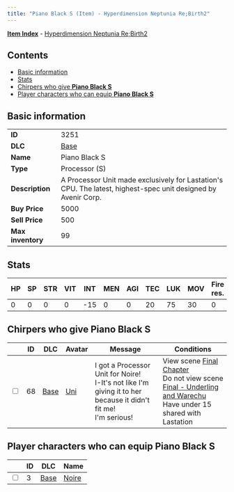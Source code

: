 ```yaml
---
title: "Piano Black S (Item) - Hyperdimension Neptunia Re;Birth2"
---
```


[**Item Index**](/neptunia/rb2/item/index.html) - [Hyperdimension Neptunia Re;Birth2](/neptunia/rb2)

## Contents

- [Basic information](#basic-information)
- [Stats](#stats)
- [Chirpers who give **Piano Black S**](#chirpers-who-give-piano-black-s)
- [Player characters who can equip **Piano Black S**](#player-characters-who-can-equip-piano-black-s)

## Basic information

|   |   |
| -- | -- |
| **ID** | 3251 |
| **DLC** | [Base](/neptunia/rb2/dlc/0-base.html) |
| **Name** | Piano Black S |
| **Type** | Processor (S) |
| **Description** | A Processor Unit made exclusively for Lastation's CPU. The latest, highest-spec unit designed by Avenir Corp. |
| **Buy Price** | 5000 |
| **Sell Price** | 500 |
| **Max inventory** | 99 |

## Stats

| HP | SP | STR | VIT | INT | MEN | AGI | TEC | LUK | MOV | Fire res. | Ice res. | Wind res. | Lightning res. |
| -- | -- | --- | --- | --- | --- | --- | --- | --- | --- | --------- | -------- | --------- | -------------- |
| 0 | 0 | 0 | 0 | -15 | 0 | 0 | 20 | 75 | 30 | 0 | 0 | 0 | 0 |

## Chirpers who give **Piano Black S**

|    | ID | DLC | Avatar | Message | Conditions |
| -- | -- | --- | ------ | ------- | ---------- |
| <input type="checkbox" id="rb2-chirper-event-0-68" class="trackbox" /> | 68 | [Base](/neptunia/rb2/dlc/0-base.html) | [Uni](/neptunia/rb2/avatar/0-35-uni.html) | I got a Processor Unit for Noire!<br />I-It's not like I'm giving it to her because it didn't fit me!<br />I'm serious! | View scene [Final Chapter](/neptunia/rb2/scene/0-467-final-chapter.html)<br />Do not view scene [Final - Underling and Warechu](/neptunia/rb2/scene/0-468-final-underling-and-warechu.html)<br />Have under 15 shared with Lastation<br /> |

## Player characters who can equip **Piano Black S**

|    | ID | DLC | Name |
| -- | -- | --- | ---- |
| <input type="checkbox" id="rb2-player-0-3" class="trackbox" /> | 3 | [Base](/neptunia/rb2/dlc/0-base.html) | [Noire](/neptunia/rb2/player/0-3-noire.html) |